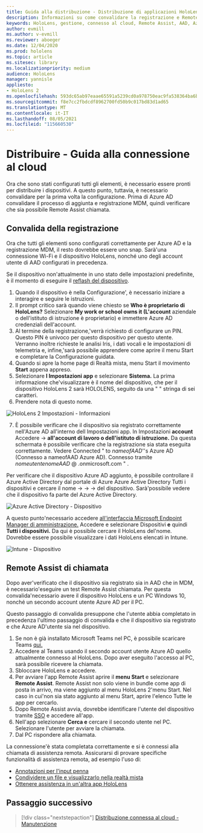 ```yaml
---
title: Guida alla distribuzione - Distribuzione di applicazioni HoloLens 2 cloud su larga scala con Remote Assist - Distribuire
description: Informazioni su come convalidare la registrazione e Remote Assist per HoloLens dispositivi su una rete connessa al cloud.
keywords: HoloLens, gestione, connesso al cloud, Remote Assist, AAD, Azure AD, MDM, gestione dei dispositivi mobili
author: evmill
ms.author: v-evmill
ms.reviewer: aboeger
ms.date: 12/04/2020
ms.prod: hololens
ms.topic: article
ms.sitesec: library
ms.localizationpriority: medium
audience: HoloLens
manager: yannisle
appliesto:
- HoloLens 2
ms.openlocfilehash: 593dc65ab97eaae65591a5239cd0a978750eac9fa538364ba6bbc7ef0a2a08a4
ms.sourcegitcommit: f8e7cc2fbdcdf8962700fd50b9c017bd83d1ad65
ms.translationtype: MT
ms.contentlocale: it-IT
ms.lasthandoff: 08/05/2021
ms.locfileid: "115660530"
---
```

# <a name="deploy---cloud-connected-guide"></a>Distribuire - Guida alla connessione al cloud

Ora che sono stati configurati tutti gli elementi, è necessario essere pronti per distribuire i dispositivi. A questo punto, tuttavia, è necessario convalidare per la prima volta la configurazione. Prima di Azure AD convalidare il processo di aggiunta e registrazione MDM, quindi verificare che sia possibile Remote Assist chiamata.

## <a name="enrollment-validation"></a>Convalida della registrazione

Ora che tutti gli elementi sono configurati correttamente per Azure AD e la registrazione MDM, il resto dovrebbe essere uno snap. Sarà&#39;una connessione Wi-Fi e il dispositivo HoloLens, nonché uno degli account utente di AAD configurati in precedenza.

Se il dispositivo non&#39;attualmente in uno stato delle impostazioni predefinite, è il momento di eseguire il [reflash del dispositivo](/hololens/hololens-recovery#clean-reflash-the-device).

1. Quando il dispositivo è nella Configurazione&#39;, è necessario iniziare a interagire e seguire le istruzioni. 
1. Il prompt critico sarà quando viene chiesto se **Who è proprietario di HoloLens?** Selezionare **My work or school owns it (L'account** aziendale o dell'istituto di istruzione è proprietario) e immettere Azure AD credenziali dell'account.
1. Al termine della registrazione,&#39;verrà richiesto di configurare un PIN. Questo PIN è univoco per questo dispositivo per questo utente. Verranno inoltre richieste le analisi Iris, i dati vocali e le impostazioni di telemetria e, infine,&#39;sarà possibile apprendere come aprire il menu Start e completare la Configurazione guidata.
1. Quando si apre la home page di Realtà mista, menu Start il movimento **Start** appena appreso.
1. Selezionare **l Impostazioni app** e selezionare **Sistema.** La prima informazione che&#39;visualizzare è il nome del dispositivo, che per il dispositivo HoloLens 2 sarà HOLOLENS, seguito da una &quot; &quot; stringa di sei caratteri.
1. Prendere nota di questo nome.

![HoloLens 2 Impostazioni - Informazioni](./images/hololens2-settings-about.jpg)

7. È possibile verificare che il dispositivo sia registrato correttamente nell'Azure AD all'interno dell Impostazioni app. In  Impostazioni **account** Accedere  ->  **all'account di lavoro o dell'istituto di istruzione.** Da questa schermata è possibile verificare che la registrazione sia stata eseguita correttamente. Vedere Connected &quot; to _nameofAAD_&#39;'s Azure AD (Connesso a nameofAAD Azure AD). Connesso tramite _nomeutentenomeAAD_ @ .onmicrosoft.com &quot; .


Per verificare che il dispositivo Azure AD aggiunto, è possibile controllare [](https://portal.azure.com/#home)il Azure Active Directory dal portale di Azure Azure Active Directory Tutti i dispositivi e cercare il nome  ->    ->    ->  del dispositivo. Sarà&#39;possibile vedere che il dispositivo fa parte del Azure Active Directory.


![Azure Active Directory - Dispositivo](./images/aad-enrollment.png)

A questo punto&#39;necessario accedere [all'interfaccia Microsoft Endpoint Manager di amministrazione.](https://endpoint.microsoft.com/#home) Accedere e selezionare Dispositivi **e** quindi **Tutti i dispositivi.** Da qui è possibile cercare il HoloLens del&#39;nome. Dovrebbe essere possibile visualizzare i dati HoloLens elencati in Intune.

![Intune - Dispositivo](./images/endpoint-all-devices-enrolled.png)

## <a name="remote-assist-call-validation"></a>Remote Assist di chiamata

Dopo aver&#39;verificato che il dispositivo sia registrato sia in AAD che in MDM, è necessario&#39;eseguire un test Remote Assist chiamata. Per questa convalida&#39;necessario avere il dispositivo HoloLens e un PC Windows 10, nonché un secondo account utente Azure AD per il PC.

Questo passaggio di convalida presuppone che l'utente abbia completato in precedenza l'ultimo passaggio di convalida e che il dispositivo sia registrato e che Azure AD'utente sia nel dispositivo.


1. Se non è già installato Microsoft Teams nel PC, è possibile scaricare Teams [qui.](https://www.microsoft.com/microsoft-365/microsoft-teams/download-app)
2. Accedere al Teams usando il secondo account utente Azure AD quello attualmente connesso al HoloLens. Dopo aver eseguito l'accesso al PC, sarà possibile ricevere la chiamata.
3. Sbloccare HoloLens e accedere.
4. Per avviare l'app Remote Assist aprire il **menu Start** e selezionare **Remote Assist**. Remote Assist non solo viene in bundle come app di posta in arrivo, ma viene aggiunto al menu HoloLens 2&#39;menu Start. Nel caso in cui&#39;non sia stato aggiunto al menu Start,  aprire l'elenco Tutte le app per cercarlo.
5. Dopo Remote Assist avvia, dovrebbe identificare l'utente del dispositivo tramite [SSO](/azure/active-directory/manage-apps/what-is-single-sign-on) e accedere all'app.
6. Nell'app selezionare **Cerca e** cercare il secondo utente nel PC. Selezionare l'utente per avviare la chiamata.
7. Dal PC rispondere alla chiamata.

La connessione&#39;è stata completata correttamente e si è connessi alla chiamata di assistenza remota. Assicurarsi di provare specifiche funzionalità di assistenza remota, ad esempio l'uso di:

- [Annotazioni per l'input penna](/dynamics365/mixed-reality/remote-assist/add-annotations-hololens)
- [Condividere un file e visualizzarlo nella realtà mista](/dynamics365/mixed-reality/remote-assist/display-save-files)
- [Ottenere assistenza in un'altra app HoloLens](/dynamics365/mixed-reality/remote-assist/get-help-hololens-app-hololens)

## <a name="next-step"></a>Passaggio successivo

> [!div class="nextstepaction"]
> [Distribuzione connessa al cloud - Manutenzione](hololens2-cloud-connected-maintain.md)